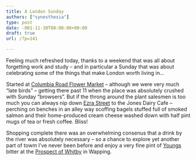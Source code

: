 ```yaml
---
title: A London Sunday
authors: ["synesthesia"]
type: post
date: -001-11-30T00:00:00+00:00
draft: true
url: /?p=141

---
```

Feeling much refreshed today, thanks to a weekend that was all about forgetting work and study &#8211; and in particular a Sunday that was about celebrating some of the things that make London worth living in&#8230;

Started at [Columbia Road Flower Market][1] &#8211; although we were very much &#8220;late birds&#8221; &#8211; getting there past 11 when the place was absolutely crushed with Sunday &#8220;browsers&#8221;. But if the throng around the plant salesmen is too much you can always nip down [Ezra Street][2] to the Jones Dairy Cafe &#8211; perching on benches in an alley way scoffing bagels stuffed full of smoked salmon and their home-produced cream cheese washed down with half pint mugs of tea or fresh coffee. Bliss!

Shopping complete there was an overwhelming consenus that a drink by the river was absolutely necessary &#8211; so a chance to explore yet another part of towm I&#8217;ve never been before and enjoy a very fine pint of [Youngs][3] bitter at the [Prospect of Whitby][4] in Wapping.

 [1]: https://www.eastlondonmarkets.com/crm-history.htm "Columbia Road Flower Market"
 [2]: https://www.multimap.com/map/browse.cgi?client=public&db=GB&GridE=533998&overviewmap=&client=public&advanced=true&addr2=ezra+street&addr3=london&pc=&cname=&X=533998&GridN=182960&Y=182960&scale=5000&coordsys=gb&place=Ezra+Street,+London
 [3]: https://www.youngs.co.uk/
 [4]: https://www.fancyapint.com/thepubs/pub135.htm